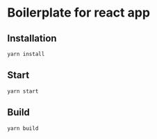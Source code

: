 # Boilerplate for react app <br />

## Installation <br />

`yarn install`

## Start <br />

`yarn start`

## Build <br />

`yarn build`